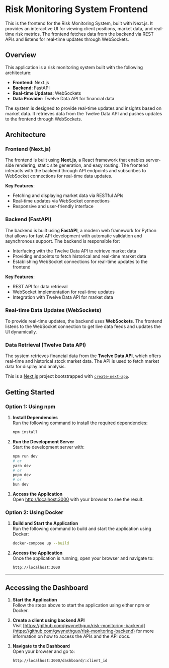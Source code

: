 # Risk Monitoring System Frontend

This is the frontend for the Risk Monitoring System, built with Next.js. It provides an interactive UI for viewing client positions, market data, and real-time risk metrics. The frontend fetches data from the backend via REST APIs and listens for real-time updates through WebSockets.

## Overview

This application is a risk monitoring system built with the following architecture:

- **Frontend**: Next.js
- **Backend**: FastAPI
- **Real-time Updates**: WebSockets
- **Data Provider**: Twelve Data API for financial data

The system is designed to provide real-time updates and insights based on market data. It retrieves data from the Twelve Data API and pushes updates to the frontend through WebSockets.

## Architecture

### Frontend (Next.js)

The frontend is built using **Next.js**, a React framework that enables server-side rendering, static site generation, and easy routing. The frontend interacts with the backend through API endpoints and subscribes to WebSocket connections for real-time data updates.

**Key Features**:

- Fetching and displaying market data via RESTful APIs
- Real-time updates via WebSocket connections
- Responsive and user-friendly interface

### Backend (FastAPI)

The backend is built using **FastAPI**, a modern web framework for Python that allows for fast API development with automatic validation and asynchronous support. The backend is responsible for:

- Interfacing with the Twelve Data API to retrieve market data
- Providing endpoints to fetch historical and real-time market data
- Establishing WebSocket connections for real-time updates to the frontend

**Key Features**:

- REST API for data retrieval
- WebSocket implementation for real-time updates
- Integration with Twelve Data API for market data

### Real-time Data Updates (WebSockets)

To provide real-time updates, the backend uses **WebSockets**. The frontend listens to the WebSocket connection to get live data feeds and updates the UI dynamically.

### Data Retrieval (Twelve Data API)

The system retrieves financial data from the **Twelve Data API**, which offers real-time and historical stock market data. The API is used to fetch market data for display and analysis.

This is a [Next.js](https://nextjs.org) project bootstrapped with [`create-next-app`](https://nextjs.org/docs/app/api-reference/cli/create-next-app).

## Getting Started

### Option 1: Using npm

1. **Install Dependencies**  
   Run the following command to install the required dependencies:

   ```bash
   npm install
   ```

2. **Run the Development Server**  
   Start the development server with:

   ```bash
   npm run dev
   # or
   yarn dev
   # or
   pnpm dev
   # or
   bun dev
   ```

3. **Access the Application**  
   Open [http://localhost:3000](http://localhost:3000) with your browser to see the result.

### Option 2: Using Docker

1. **Build and Start the Application**  
   Run the following command to build and start the application using Docker:

   ```bash
   docker-compose up --build
   ```

2. **Access the Application**  
   Once the application is running, open your browser and navigate to:
   ```
   http://localhost:3000
   ```

---

## Accessing the Dashboard

1. **Start the Application**  
   Follow the steps above to start the application using either npm or Docker.

2. **Create a client using backend API**  
   Visit [https://github.com/gwynethguo/risk-monitoring-backend](https://github.com/gwynethguo/risk-monitoring-backend) for more information on how to access the APIs and the API docs.

3. **Navigate to the Dashboard**  
   Open your browser and go to:

   ```
   http://localhost:3000/dashboard/:client_id
   ```
